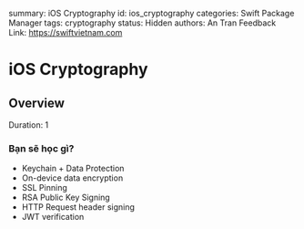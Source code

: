 summary: iOS Cryptography
id: ios_cryptography
categories: Swift Package Manager
tags: cryptography
status: Hidden
authors: An Tran
Feedback Link: https://swiftvietnam.com

# iOS Cryptography
<!-- ------------------------ -->
## Overview 
Duration: 1

### Bạn sẽ học gì?
- Keychain + Data Protection
- On-device data encryption
- SSL Pinning
- RSA Public Key Signing
- HTTP Request header signing
- JWT verification
